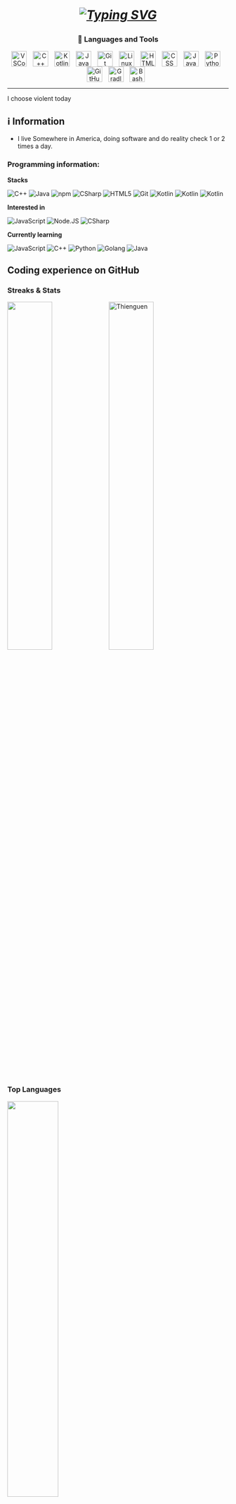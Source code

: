 # <p align="center"><i> [![Typing SVG](https://readme-typing-svg.demolab.com?font=Monospace&pause=1000&center=true&vCenter=true&width=435&lines=Thi%E1%BB%87n+V%C4%83n+K%E1%BB%B3+Nguy%E1%BB%85n;(t%C3%B4i+ng%E1%BA%A1i+%C4%91%C6%B0%E1%BB%A3c+ch%C6%B0a);Digital+Craftsman+(Developer%2FRPG+Maker+Games))](https://git.io/typing-svg) </i></p>

### <p align="center">🧰 Languages and Tools </p>

<p align="center">
<img align="center" alt="VSCode" width="35px" style="padding-right:10px;"     src="https://cdn.jsdelivr.net/gh/devicons/devicon/icons/vscode/vscode-original.svg" />
<img align="center" alt="C++" width="35px" style="padding-right:10px;"        src="https://cdn.jsdelivr.net/gh/devicons/devicon/icons/cplusplus/cplusplus-line.svg" />
<img align="center" alt="Kotlin" width="35px" style="padding-right:10px;"     src="https://cdn.jsdelivr.net/gh/devicons/devicon/icons/kotlin/kotlin-original.svg" />
<img align="center" alt="Java" width="35px" style="padding-right:10px;"       src="https://cdn.jsdelivr.net/gh/devicons/devicon/icons/java/java-original.svg"/>
<img align="center" alt="Git" width="35px" style="padding-right:10px;"        src="https://cdn.jsdelivr.net/gh/devicons/devicon/icons/git/git-original.svg" />
<img align="center" alt="Linux" width="35px" style="padding-right:10px;"      src="https://cdn.jsdelivr.net/gh/devicons/devicon/icons/linux/linux-original.svg" />
<img align="center" alt="HTML" width="35px" style="padding-right:10px;"       src="https://cdn.jsdelivr.net/gh/devicons/devicon/icons/html5/html5-plain.svg" />
<img align="center" alt="CSS" width="35px" style="padding-right:10px;"        src="https://cdn.jsdelivr.net/gh/devicons/devicon/icons/css3/css3-plain.svg" />
<img align="center" alt="JavaScript" width="35px" style="padding-right:10px;" src="https://cdn.jsdelivr.net/gh/devicons/devicon/icons/javascript/javascript-plain.svg" />
<img align="center" alt="Python" width="35px" style="padding-right:10px;"     src="https://cdn.jsdelivr.net/gh/devicons/devicon/icons/python/python-plain.svg" />
<img align="center" alt="GitHub" width="35px" style="padding-right:10px;"     src="https://cdn.jsdelivr.net/gh/devicons/devicon/icons/github/github-original.svg" />
<img align="center" alt="Gradle" width="35px" style="padding-right:10px;"     src="https://cdn.jsdelivr.net/gh/devicons/devicon/icons/gradle/gradle-plain.svg" />
<img align="center" alt="Bash" width="35px" style="padding-right:10px;"       src="https://cdn.jsdelivr.net/gh/devicons/devicon/icons/bash/bash-original.svg" />
<br />
</p>

---

I choose violent today

## ℹ️ Information

- I live Somewhere in America, doing software and do reality check 1 or 2 times a day.


### Programming information:
**Stacks**
<p>
<img alt="C++" src="https://img.shields.io/badge/C++-%23004481.svg?style=flat-square&logo=cplusplus&logoColor=white" />
<img alt="Java" src="https://img.shields.io/badge/Java-%23ED1D25.svg?style=flat-square&logo=java&logoColor=white" />
<img alt="npm" src="https://img.shields.io/badge/-npm-CB3837?style=flat-square&logo=npm&logoColor=white" />
<img alt="CSharp" src="https://img.shields.io/badge/C%23-%23823085.svg?style=flat-square&logo=csharp&logoColor=white" />
<img alt="HTML5" src="https://img.shields.io/badge/-HTML5-E34F26?style=flat-square&logo=html5&logoColor=white" />
<img alt="Git" src="https://img.shields.io/badge/-Git-F05032?style=flat-square&logo=git&logoColor=white" />
<img alt="Kotlin" src="https://img.shields.io/badge/kotlin-%237F52FF.svg?style=flat-square&logo=kotlin&logoColor=white" />
<img alt="Kotlin" src="https://img.shields.io/badge/javascript-%23323330.svg?style=flat-square&logo=javascript&logoColor=%23F7DF1E" />
<img alt="Kotlin" src="https://img.shields.io/badge/python-3670A0?style=flat-square&logo=python&logoColor=ffdd54" />

  
</p>

**Interested in**
<p>
<img alt="JavaScript" src="https://img.shields.io/badge/-JavaScript%20-%23F7DF1E.svg?style=flat-square&logo=javascript&logoColor=black" />
<img alt="Node.JS" src="https://img.shields.io/badge/-Node.JS-43853d?style=flat-square&logo=Node.js&logoColor=white" />
<img alt="CSharp" src="https://img.shields.io/badge/C%23-%23823085.svg?style=flat-square&logo=csharp&logoColor=white" />
</p>

**Currently learning**
<p>
<img alt="JavaScript" src="https://img.shields.io/badge/-JavaScript%20-%23F7DF1E.svg?style=flat-square&logo=javascript&logoColor=black" />
<img alt="C++" src="https://img.shields.io/badge/C++-%23004481.svg?style=flat-square&logo=cplusplus&logoColor=white" />
<img alt="Python" src="https://img.shields.io/badge/Python%20-%2314354C.svg?style=flat-square&logo=python&logoColor=white" />
<img alt="Golang" src="https://img.shields.io/badge/Golang-%2329BEB0.svg?style=flat-square&logo=go&logoColor=white" />
<img alt="Java" src="https://img.shields.io/badge/Java-%23ED1D25.svg?style=flat-square&logo=java&logoColor=white" />
</p>


## Coding experience on GitHub
### Streaks & Stats
<p>
<img src="https://github-readme-streak-stats.herokuapp.com/?user=Thienguen&theme=dark" width="45%" /> <img src="https://github-readme-stats.vercel.app/api?username=Thienguen&show_icons=true&theme=gotham&count_private=true" alt="Thienguen" width="45%" />
</p>
<p style="clear: both; margin-top: 10px">
<h3>Top Languages</h3>
<img src="https://github-readme-stats.vercel.app/api/top-langs/?username=Thienguen&layout=compact&theme=dark" width="48%" />
</p>

### Favorite Repositories

[![Readme Card](https://github-readme-stats.vercel.app/api/pin/?username=Thienguen&repo=Anime-Girls-Holding-Programming-Books&theme=dark)](https://github.com/Thienguen/Anime-Girls-Holding-Programming-Books) [![Readme Card](https://github-readme-stats.vercel.app/api/pin/?username=NozakiYuu&repo=EasyRPGPlayer-Vietnamese&theme=dark)](https://github.com/NozakiYuu/EasyRPGPlayer-Vietnamese)





